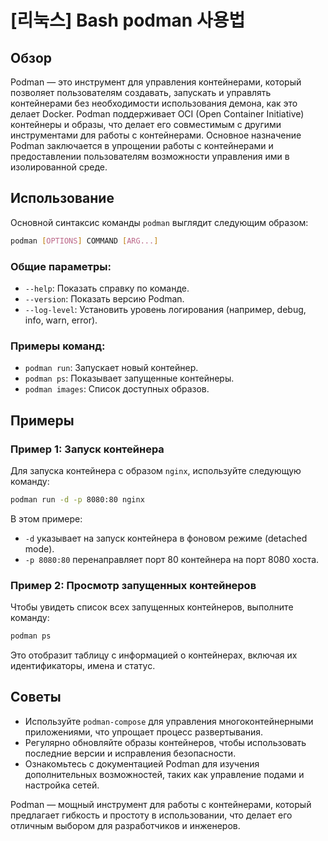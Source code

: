 # [리눅스] Bash podman 사용법

## Обзор
Podman — это инструмент для управления контейнерами, который позволяет пользователям создавать, запускать и управлять контейнерами без необходимости использования демона, как это делает Docker. Podman поддерживает OCI (Open Container Initiative) контейнеры и образы, что делает его совместимым с другими инструментами для работы с контейнерами. Основное назначение Podman заключается в упрощении работы с контейнерами и предоставлении пользователям возможности управления ими в изолированной среде.

## Использование
Основной синтаксис команды `podman` выглядит следующим образом:

```bash
podman [OPTIONS] COMMAND [ARG...]
```

### Общие параметры:
- `--help`: Показать справку по команде.
- `--version`: Показать версию Podman.
- `--log-level`: Установить уровень логирования (например, debug, info, warn, error).

### Примеры команд:
- `podman run`: Запускает новый контейнер.
- `podman ps`: Показывает запущенные контейнеры.
- `podman images`: Список доступных образов.

## Примеры
### Пример 1: Запуск контейнера
Для запуска контейнера с образом `nginx`, используйте следующую команду:

```bash
podman run -d -p 8080:80 nginx
```
В этом примере:
- `-d` указывает на запуск контейнера в фоновом режиме (detached mode).
- `-p 8080:80` перенаправляет порт 80 контейнера на порт 8080 хоста.

### Пример 2: Просмотр запущенных контейнеров
Чтобы увидеть список всех запущенных контейнеров, выполните команду:

```bash
podman ps
```
Это отобразит таблицу с информацией о контейнерах, включая их идентификаторы, имена и статус.

## Советы
- Используйте `podman-compose` для управления многоконтейнерными приложениями, что упрощает процесс развертывания.
- Регулярно обновляйте образы контейнеров, чтобы использовать последние версии и исправления безопасности.
- Ознакомьтесь с документацией Podman для изучения дополнительных возможностей, таких как управление подами и настройка сетей.

Podman — мощный инструмент для работы с контейнерами, который предлагает гибкость и простоту в использовании, что делает его отличным выбором для разработчиков и инженеров.